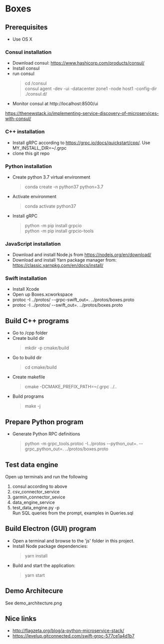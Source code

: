 # Boxes
## Prerequisites
* Use OS X

### Consul installation
* Download consul: https://www.hashicorp.com/products/consul/
* Install consul
* run consul
  > cd /consul <br>
  > consul agent -dev -ui -datacenter zone1 -node host1 -config-dir ./consul.d/
* Monitor consul at http://localhost:8500/ui

https://thenewstack.io/implementing-service-discovery-of-microservices-with-consul/

### C++ installation
* Install gRPC according to https://grpc.io/docs/quickstart/cpp/. Use MY_INSTALL_DIR=~/.grpc
* clone this git repo

### Python installation
* Create python 3.7 virtual environment
  > conda create -n python37 python=3.7
* Activate environment
  > conda activate python37
* Install gRPC
  > python -m pip install grpcio <br>
  > python -m pip install grpcio-tools
  
### JavaScript installation
* Download and install Node.js from https://nodejs.org/en/download/
* Download and install Yarn package manager from: https://classic.yarnpkg.com/en/docs/install/

### Swift installation
* Install Xcode
* Open up Boxes.xcworkspace
* protoc -I ../protos/ --grpc-swift_out=. ../protos/boxes.proto
* protoc -I ../protos/ --swift_out=. ../protos/boxes.proto

## Build C++ programs
* Go to /cpp folder
* Create build dir
  > mkdir -p cmake/build
* Go to build dir 
  > cd cmake/build
* Create makefile
  > cmake -DCMAKE_PREFIX_PATH=~/.grpc ../..
* Build programs
  > make -j

## Prepare Python program
* Generate Python RPC definitions
  > python -m grpc_tools.protoc -I../protos --python_out=. --grpc_python_out=. ../protos/boxes.proto

## Test data engine
Open up terminals and run the following
1. consul according to above
1. csv_connector_service
1. garmin_connector_sevice
1. data_engine_service
1. test_data_engine.py -p<br>
Run SQL queries from the prompt, examples in Queries.sql

## Build Electron (GUI) program
* Open a terminal and browse to the 'js' folder in this project.
* Install Node package dependencies:
  > yarn install
* Build and start the application:
  > yarn start

## Demo Architecure
See demo_architecture.png

## Nice links
* http://flagzeta.org/blog/a-python-microservice-stack/
* https://levelup.gitconnected.com/swift-grpc-577ce1a4d1b7
